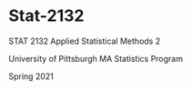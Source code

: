# Stat-2132

STAT 2132 Applied Statistical Methods 2

University of Pittsburgh MA Statistics Program

Spring 2021
